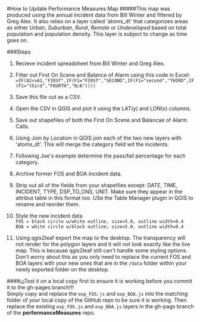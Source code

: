 #How to Update Performance Measures Map
#####This map was produced using the annual incident data from Bill Winter and filtered by Greg Alex.  It also relies on a layer called 'atoms_dt' that categorizes areas as either *Urban*, *Suburban*, *Rural*, *Remote* or *Undeveloped* based on total population and population density.  This layer is subject to change as time goes on.  

###Steps  
1.  Recieve incident spreadsheet from Bill Winter and Greg Alex.  

2.  Filter out First On Scene and Balance of Alarm using this code in Excel:  
`=IF(A2<>A1,"FIRST",IF(F1="FIRST","SECOND",IF(F1="second","THIRD",IF(F1="third","FOURTH","N/A"))))`  

3.  Save this file out as a CSV.  

4.  Open the CSV in QGIS and plot it using the LAT(y) and LON(x) columns.  

5.  Save out shapefiles of both the First On Scene and Balancae of Alarm Calls.   

6.  Using Join by Location in QGIS join each of the two new layers with 'atoms_dt'.  This will merge the category field wit the incidents.  

7.  Following Joe's example determine the pass/fail percentage for each category.  

8.  Archive former FOS and BOA incident data.  

9.  Strip out all of the fields from your shapefiles except: DATE, TIME, INCIDENT, TYPE, DSP_TO_ONS, UNIT.  Make sure they appear in the attribut table in this format too.  USe the Table Manager plugin in QGIS to rename and reorder them.  

10.  Style the new incident data    
`FOS = black circle w/white outline, size=5.0, outline width=0.4`   
`BOA = white circle w/black outline; size=5.0, outline width=0.4`  

11.  Using qgis2leaf export the map to the desktop.  The transparency will not render for the polygon layers and it will not look exactly like the live map.  This is because qgis2leaf still can't handle some styling options.  Don't worry about this as you only need to replace the current FOS and BOA layers with your new ones that are in the `/data` folder within your newly exported folder on the desktop.  

####¡¡¡Test it on a local copy first to ensure it is working before you commit it to the gh-pages branch!!!  
Simply copy and replace the `exp_FOS.js` and `exp_BOA.js` into the matching folder of your local copy of the GitHub repo to be sure it is working.  Then replace the existing `exp_FOS.js` and `exp_BOA.js` layers in the gh-pags branch of the **performanceMeasures** repo.
